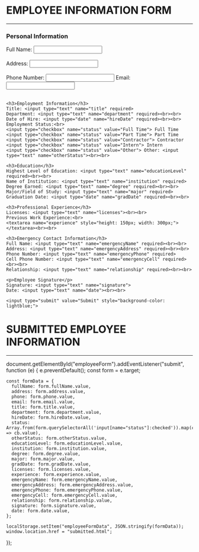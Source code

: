 <!DOCTYPE html>
<html lang="en">
<head>
  <meta charset="UTF-8">
  <title>Employee Information Form</title>
  <link rel="stylesheet" href="css/bootstrap.min.css">
</head>
<body>
  <h1>EMPLOYEE INFORMATION FORM</h1>
  <hr>

  <form id="employeeForm">
    <h3>Personal Information</h3>
    Full Name: <input type="text" name="fullName" required><br><br>
    Address: <input type="text" name="address" required><br><br>
    Phone Number: <input type="text" name="phone" required>
    Email: <input type="email" name="email" required><br><br>

    <h3>Employment Information</h3>
    Title: <input type="text" name="title" required>
    Department: <input type="text" name="department" required><br><br>
    Date of Hire: <input type="date" name="hireDate" required><br><br>
    Employment Status:<br>
    <input type="checkbox" name="status" value="Full Time"> Full Time
    <input type="checkbox" name="status" value="Part Time"> Part Time
    <input type="checkbox" name="status" value="Contractor"> Contractor
    <input type="checkbox" name="status" value="Intern"> Intern
    <input type="checkbox" name="status" value="Other"> Other: <input type="text" name="otherStatus"><br><br>

    <h3>Education</h3>
    Highest Level of Education: <input type="text" name="educationLevel" required><br><br>
    Name of Institution: <input type="text" name="institution" required>
    Degree Earned: <input type="text" name="degree" required><br><br>
    Major/Field of Study: <input type="text" name="major" required>
    Graduation Date: <input type="date" name="gradDate" required><br><br>

    <h3>Professional Experience</h3>
    Licenses: <input type="text" name="licenses"><br><br>
    Previous Work Experience:<br>
    <textarea name="experience" style="height: 150px; width: 300px;"></textarea><br><br>

    <h3>Emergency Contact Information</h3>
    Full Name: <input type="text" name="emergencyName" required><br><br>
    Address: <input type="text" name="emergencyAddress" required><br><br>
    Phone Number: <input type="text" name="emergencyPhone" required>
    Cell Phone Number: <input type="text" name="emergencyCell" required><br><br>
    Relationship: <input type="text" name="relationship" required><br><br>

    <p>Employee Signature</p>
    Signature: <input type="text" name="signature">
    Date: <input type="text" name="date"><br><br>

    <input type="submit" value="Submit" style="background-color: lightblue;">
  </form>
  
  <script src="js/bootstrap.bundle.min.js"></script>
  <script src="form.js"></script>
</body>
</html>

<!DOCTYPE html>
<html lang="en">
<head>
  <meta charset="UTF-8">
  <title>Submitted Info</title>
  <link rel="stylesheet" href="form.css">
</head>
<body>
  <h1>SUBMITTED EMPLOYEE INFORMATION</h1>
  <hr>
  <div id="displayData"></div>

  <script>
    const data = JSON.parse(localStorage.getItem("employeeFormData"));
    const output = document.getElementById("displayData");

    if (data) {
      output.innerHTML = `
        <h3>Personal Information</h3>
        <p><strong>Name:</strong> ${data.fullName}</p>
        <p><strong>Address:</strong> ${data.address}</p>
        <p><strong>Phone:</strong> ${data.phone}</p>
        <p><strong>Email:</strong> ${data.email}</p>

        <h3>Employment Info</h3>
        <p><strong>Title:</strong> ${data.title}</p>
        <p><strong>Department:</strong> ${data.department}</p>
        <p><strong>Date of Hire:</strong> ${data.hireDate}</p>
        <p><strong>Status:</strong> ${data.status.join(", ") || data.otherStatus}</p>

        <h3>Education</h3>
        <p><strong>Level:</strong> ${data.educationLevel}</p>
        <p><strong>Institution:</strong> ${data.institution}</p>
        <p><strong>Degree:</strong> ${data.degree}</p>
        <p><strong>Major:</strong> ${data.major}</p>
        <p><strong>Graduation:</strong> ${data.gradDate}</p>

        <h3>Experience</h3>
        <p><strong>Licenses:</strong> ${data.licenses}</p>
        <p><strong>Work Experience:</strong> ${data.experience}</p>

        <h3>Emergency Contact</h3>
        <p><strong>Name:</strong> ${data.emergencyName}</p>
        <p><strong>Address:</strong> ${data.emergencyAddress}</p>
        <p><strong>Phone:</strong> ${data.emergencyPhone}</p>
        <p><strong>Cell:</strong> ${data.emergencyCell}</p>
        <p><strong>Relationship:</strong> ${data.relationship}</p>

        <h3>Signature</h3>
        <p>${data.signature} | ${data.date}</p>
      `;
    } else {
      output.innerHTML = "<p>No submitted data found.</p>";
    }
  </script>
</body>
</html>

document.getElementById("employeeForm").addEventListener("submit", function (e) {
    e.preventDefault();
    const form = e.target;
  
    const formData = {
      fullName: form.fullName.value,
      address: form.address.value,
      phone: form.phone.value,
      email: form.email.value,
      title: form.title.value,
      department: form.department.value,
      hireDate: form.hireDate.value,
      status: Array.from(form.querySelectorAll('input[name="status"]:checked')).map(cb => cb.value),
      otherStatus: form.otherStatus.value,
      educationLevel: form.educationLevel.value,
      institution: form.institution.value,
      degree: form.degree.value,
      major: form.major.value,
      gradDate: form.gradDate.value,
      licenses: form.licenses.value,
      experience: form.experience.value,
      emergencyName: form.emergencyName.value,
      emergencyAddress: form.emergencyAddress.value,
      emergencyPhone: form.emergencyPhone.value,
      emergencyCell: form.emergencyCell.value,
      relationship: form.relationship.value,
      signature: form.signature.value,
      date: form.date.value,
    };
  
    localStorage.setItem("employeeFormData", JSON.stringify(formData));
    window.location.href = "submitted.html";
  });
